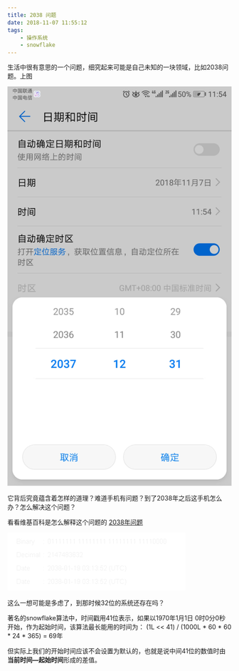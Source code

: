```yaml
---
title: 2038 问题
date: 2018-11-07 11:55:12
tags: 
    - 操作系统
    - snowflake
---
```


生活中很有意思的一个问题，细究起来可能是自己未知的一块领域，比如2038问题。<!-- more -->上图

!["2038"](/img/2038_problem.jpg)

它背后究竟蕴含着怎样的道理？难道手机有问题？到了2038年之后这手机怎么办？怎么解决这个问题？

看看维基百科是怎么解释这个问题的 [2038年问题](https://zh.wikipedia.org/wiki/2038%E5%B9%B4%E9%97%AE%E9%A2%98)

!["倒计时"](/img/Year_2038_problem.gif)

这么一想可能是多虑了，到那时候32位的系统还存在吗？

著名的snowflake算法中，时间戳用41位表示，如果以1970年1月1日 0时0分0秒开始，作为起始时间，该算法最长能用的时间为： (1L << 41) / (1000L \* 60 \* 60 \* 24 \* 365) = 69年

但实际上我们的开始时间应该不会设置为默认的，也就是说中间41位的数值时由<b>当前时间—起始时间</b>形成的差值。



